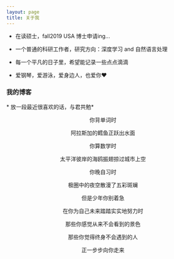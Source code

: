```yaml
---
layout: page
title: 关于我 
---
```


* 在读硕士，fall2019 USA 博士申请ing...
<p>
  
* 一个普通的科研工作者，研究方向：深度学习 and 自然语言处理
<p>
  
* 每一个平凡的日子里，希望能记录一些点点滴滴
<p>
  
* 爱钢琴，爱游泳，爱身边人，也爱你❤️

<p>

<h3> 我的博客 </h3>  
<p>
* 放一段最近很喜欢的话，与君共勉*
<p>
<p>
<p>
<div align=center>
  
你背单词时  
  
阿拉斯加的鳕鱼正跃出水面  

你算数学时  

太平洋彼岸的海鸥振翅掠过城市上空   

你晚自习时   

极圈中的夜空散漫了五彩斑斓   

但是少年你别着急   

在你为自己未来踏踏实实地努力时   

那些你感觉从来不会看到的景色   

那些你觉得终身不会遇到的人   

正一步步向你走来  
<p>


<p> 

<p> 

<p> 



